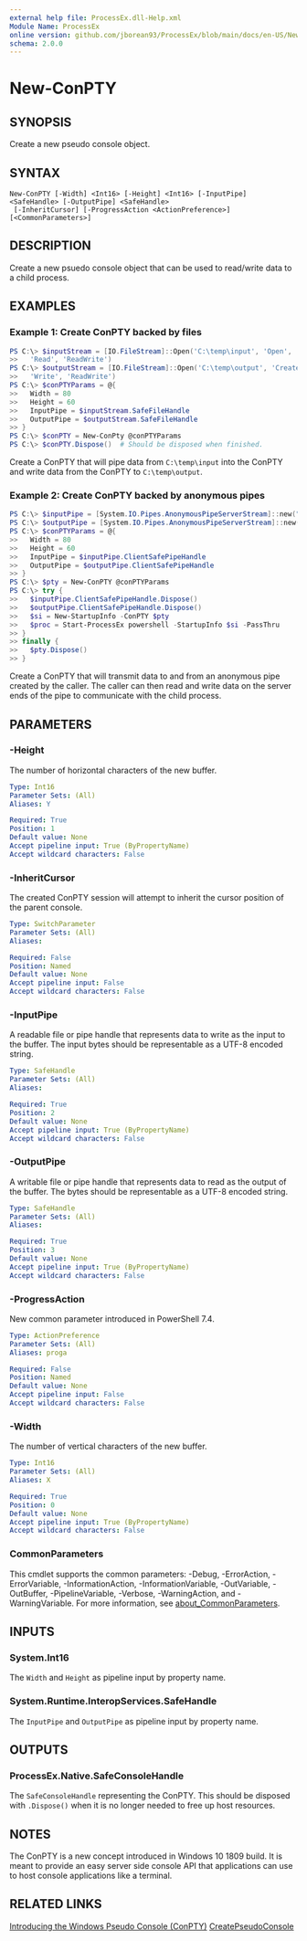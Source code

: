 ```yaml
---
external help file: ProcessEx.dll-Help.xml
Module Name: ProcessEx
online version: github.com/jborean93/ProcessEx/blob/main/docs/en-US/New-ConPTY.md
schema: 2.0.0
---
```


# New-ConPTY

## SYNOPSIS
Create a new pseudo console object.

## SYNTAX

```
New-ConPTY [-Width] <Int16> [-Height] <Int16> [-InputPipe] <SafeHandle> [-OutputPipe] <SafeHandle>
 [-InheritCursor] [-ProgressAction <ActionPreference>] [<CommonParameters>]
```

## DESCRIPTION
Create a new psuedo console object that can be used to read/write data to a child process.

## EXAMPLES

### Example 1: Create ConPTY backed by files
```powershell
PS C:\> $inputStream = [IO.FileStream]::Open('C:\temp\input', 'Open',
>>   'Read', 'ReadWrite')
PS C:\> $outputStream = [IO.FileStream]::Open('C:\temp\output', 'Create',
>>   'Write', 'ReadWrite')
PS C:\> $conPTYParams = @{
>>   Width = 80
>>   Height = 60
>>   InputPipe = $inputStream.SafeFileHandle
>>   OutputPipe = $outputStream.SafeFileHandle
>> }
PS C:\> $conPTY = New-ConPty @conPTYParams
PS C:\> $conPTY.Dispose()  # Should be disposed when finished.
```

Create a ConPTY that will pipe data from `C:\temp\input` into the ConPTY and write data from the ConPTY to `C:\temp\output`.

### Example 2: Create ConPTY backed by anonymous pipes
```powershell
PS C:\> $inputPipe = [System.IO.Pipes.AnonymousPipeServerStream]::new("Out", "Inheritable")
PS C:\> $outputPipe = [System.IO.Pipes.AnonymousPipeServerStream]::new("In", "Inheritable")
PS C:\> $conPTYParams = @{
>>   Width = 80
>>   Height = 60
>>   InputPipe = $inputPipe.ClientSafePipeHandle
>>   OutputPipe = $outputPipe.ClientSafePipeHandle
>> }
PS C:\> $pty = New-ConPTY @conPTYParams
PS C:\> try {
>>   $inputPipe.ClientSafePipeHandle.Dispose()
>>   $outputPipe.ClientSafePipeHandle.Dispose()
>>   $si = New-StartupInfo -ConPTY $pty
>>   $proc = Start-ProcessEx powershell -StartupInfo $si -PassThru
>> }
>> finally {
>>   $pty.Dispose()
>> }
```

Create a ConPTY that will transmit data to and from an anonymous pipe created by the caller.
The caller can then read and write data on the server ends of the pipe to communicate with the child process.

## PARAMETERS

### -Height
The number of horizontal characters of the new buffer.

```yaml
Type: Int16
Parameter Sets: (All)
Aliases: Y

Required: True
Position: 1
Default value: None
Accept pipeline input: True (ByPropertyName)
Accept wildcard characters: False
```

### -InheritCursor
The created ConPTY session will attempt to inherit the cursor position of the parent console.

```yaml
Type: SwitchParameter
Parameter Sets: (All)
Aliases:

Required: False
Position: Named
Default value: None
Accept pipeline input: False
Accept wildcard characters: False
```

### -InputPipe
A readable file or pipe handle that represents data to write as the input to the buffer.
The input bytes should be representable as a UTF-8 encoded string.

```yaml
Type: SafeHandle
Parameter Sets: (All)
Aliases:

Required: True
Position: 2
Default value: None
Accept pipeline input: True (ByPropertyName)
Accept wildcard characters: False
```

### -OutputPipe
A writable file or pipe handle that represents data to read as the output of the buffer.
The bytes should be representable as a UTF-8 encoded string.

```yaml
Type: SafeHandle
Parameter Sets: (All)
Aliases:

Required: True
Position: 3
Default value: None
Accept pipeline input: True (ByPropertyName)
Accept wildcard characters: False
```

### -ProgressAction
New common parameter introduced in PowerShell 7.4.

```yaml
Type: ActionPreference
Parameter Sets: (All)
Aliases: proga

Required: False
Position: Named
Default value: None
Accept pipeline input: False
Accept wildcard characters: False
```

### -Width
The number of vertical characters of the new buffer.

```yaml
Type: Int16
Parameter Sets: (All)
Aliases: X

Required: True
Position: 0
Default value: None
Accept pipeline input: True (ByPropertyName)
Accept wildcard characters: False
```

### CommonParameters
This cmdlet supports the common parameters: -Debug, -ErrorAction, -ErrorVariable, -InformationAction, -InformationVariable, -OutVariable, -OutBuffer, -PipelineVariable, -Verbose, -WarningAction, and -WarningVariable. For more information, see [about_CommonParameters](http://go.microsoft.com/fwlink/?LinkID=113216).

## INPUTS

### System.Int16
The `Width` and `Height` as pipeline input by property name.

### System.Runtime.InteropServices.SafeHandle
The `InputPipe` and `OutputPipe` as pipeline input by property name.

## OUTPUTS

### ProcessEx.Native.SafeConsoleHandle
The `SafeConsoleHandle` representing the ConPTY. This should be disposed with `.Dispose()` when it is no longer needed to free up host resources.

## NOTES

The ConPTY is a new concept introduced in Windows 10 1809 build.
It is meant to provide an easy server side console API that applications can use to host console applications like a terminal.

## RELATED LINKS

[Introducing the Windows Pseudo Console (ConPTY)](https://devblogs.microsoft.com/commandline/windows-command-line-introducing-the-windows-pseudo-console-conpty/)
[CreatePseudoConsole](https://docs.microsoft.com/en-us/windows/console/createpseudoconsole)
